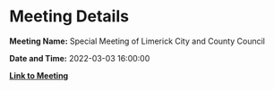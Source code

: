 # Meeting Details

**Meeting Name:** Special Meeting of Limerick City and County Council

**Date and Time:** 2022-03-03 16:00:00

**[Link to Meeting](https://www.limerick.ie/council/whats-on/special-meeting-limerick-city-and-county-council-58)**
